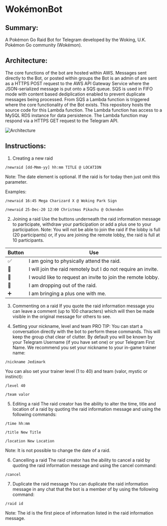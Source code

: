 # WokémonBot

## Summary:
A Pokémon Go Raid Bot for Telegram developed by the Woking, U.K. Pokémon Go community (Wokémon).

## Architecture:
The core functions of the bot are hosted within AWS. Messages sent directly to the Bot, or posted within groups the Bot is an admin of are sent as a HTTPS POST request to the AWS API Gateway Service where the JSON-serialized message is put onto a SQS queue. SQS is used in FIFO mode with content based dediplication enabled to prevent duplicate messages being processed. From SQS a Lambda function is triggered where the core functionality of the Bot exists. This repository hosts the source code for this Lambda function. The Lambda function has access to a MySQL RDS instance for data persistence. The Lambda function may respond via a HTTPS GET request to the Telegram API.

![Architecture](https://i.imgur.com/GtC1eUk.png)

## Instructions:

1. Creating a new raid

```/newraid [dd-Mmm-yy] hh:mm TITLE @ LOCATION```

Note: The date element is optional. If the raid is for today then just omit this parameter.

Examples:

```/newraid 16:45 Mega Charizard X @ Woking Park Sign```

```/newraid 25-Dec-20 12:00 Christmas Pikachu @ Ockenden```

2. Joining a raid
Use the buttons underneath the raid information message to participate, withdraw your participation or add a plus one to your participation.
Note: You will not be able to join the raid if the lobby is full (20 participants) or, if you are joining the remote lobby, the raid is full at 10 participants.

Button | Use
------------ | -------------
✅ | I am going to physically attend the raid.
📍 | I will join the raid remotely but I do not require an invite.
📩 | I would like to request an invite to join the remote lobby.
🚫 | I am dropping out of the raid.
➕ | I am bringing a plus one with me.

3. Commenting on a raid
If you quote the raid information message you can leave a comment (up to 100 characters) which will then be made visible in the original message for others to see.

4. Setting your nickname, level and team
PRO TIP: You can start a conversation directly with the bot to perform these commands. This will keep the group chat clear of clutter.
By default you will be known by your Telegram Username (if you have set one) or your Telegram First Name. We recommend you set your nickname to your in-game trainer name:

```/nickname Jedimark```

You can also set your trainer level (1 to 40) and team (valor, mystic or instinct):

```/level 40```

```/team valor```

5. Editing a raid
The raid creator has the ability to alter the time, title and location of a raid by quoting the raid information message and using the following commands:

```/time hh:mm```

```/title New Title```

```/location New Location```

Note: It is not possible to change the date of a raid.

6. Cancelling a raid
The raid creator has the ability to cancel a raid by quoting the raid information message and using the cancel command:

```/cancel```

7. Duplicate the raid message
You can duplicate the raid information message in any chat that the bot is a member of by using the following command:

```/raid id```

Note: The id is the first piece of information listed in the raid information message.

